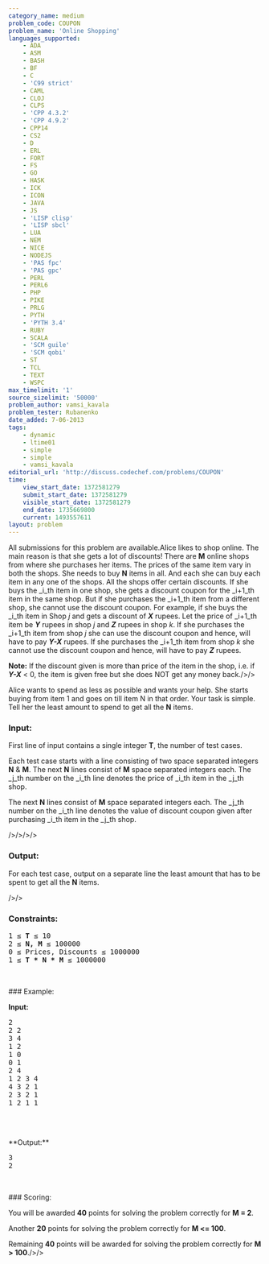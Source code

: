 ```yaml
---
category_name: medium
problem_code: COUPON
problem_name: 'Online Shopping'
languages_supported:
    - ADA
    - ASM
    - BASH
    - BF
    - C
    - 'C99 strict'
    - CAML
    - CLOJ
    - CLPS
    - 'CPP 4.3.2'
    - 'CPP 4.9.2'
    - CPP14
    - CS2
    - D
    - ERL
    - FORT
    - FS
    - GO
    - HASK
    - ICK
    - ICON
    - JAVA
    - JS
    - 'LISP clisp'
    - 'LISP sbcl'
    - LUA
    - NEM
    - NICE
    - NODEJS
    - 'PAS fpc'
    - 'PAS gpc'
    - PERL
    - PERL6
    - PHP
    - PIKE
    - PRLG
    - PYTH
    - 'PYTH 3.4'
    - RUBY
    - SCALA
    - 'SCM guile'
    - 'SCM qobi'
    - ST
    - TCL
    - TEXT
    - WSPC
max_timelimit: '1'
source_sizelimit: '50000'
problem_author: vamsi_kavala
problem_tester: Rubanenko
date_added: 7-06-2013
tags:
    - dynamic
    - ltime01
    - simple
    - simple
    - vamsi_kavala
editorial_url: 'http://discuss.codechef.com/problems/COUPON'
time:
    view_start_date: 1372581279
    submit_start_date: 1372581279
    visible_start_date: 1372581279
    end_date: 1735669800
    current: 1493557611
layout: problem
---
```

All submissions for this problem are available.Alice likes to shop online. The main reason is that she gets a lot of discounts! There are **M** online shops from where she purchases her items. The prices of the same item vary in both the shops. She needs to buy **N** items in all. And each she can buy each item in any one of the shops. All the shops offer certain discounts. If she buys the _i_th item in one shop, she gets a discount coupon for the _i+1_th item in the same shop. But if she purchases the _i+1_th item from a different shop, she cannot use the discount coupon.
 For example, if she buys the _i_th item in Shop _j_ and gets a discount of _**X**_ rupees. Let the price of _i+1_th item be _**Y**_ rupees in shop _j_ and _**Z**_ rupees in shop _k_. If she purchases the _i+1_th item from shop _j_ she can use the discount coupon and hence, will have to pay _**Y-X**_ rupees. If she purchases the _i+1_th item from shop _k_ she cannot use the discount coupon and hence, will have to pay _**Z**_ rupees.

**Note:** If the discount given is more than price of the item in the shop, i.e. if _**Y-X**_ < 0, the item is given free but she does NOT get any money back./>/>

Alice wants to spend as less as possible and wants your help. She starts buying from item 1 and goes on till item N in that order. Your task is simple. Tell her the least amount to spend to get all the **N** items.

### Input:

First line of input contains a single integer **T**, the number of test cases.

Each test case starts with a line consisting of two space separated integers **N** & **M**.
The next **N** lines consist of **M** space separated integers each. The _j_th number on the _i_th line denotes the price of _i_th item in the _j_th shop.

The next **N** lines consist of **M** space separated integers each. The _j_th number on the _i_th line denotes the value of discount coupon given after purchasing _i_th item in the _j_th shop.

/>/>/>/>

### Output:

For each test case, output on a separate line the least amount that has to be spent to get all the **N** items.

/>/>

### Constraints:

<pre>
1 ≤ <b>T</b> ≤ 10
2 ≤ <b>N, M</b> ≤ 100000
0 ≤ Prices, Discounts ≤ 1000000
1 ≤ <b>T * N * M</b> ≤ 1000000


</pre>### Example:
**Input:**

<pre>
2
2 2
3 4
1 2
1 0
0 1
2 4
1 2 3 4
4 3 2 1
2 3 2 1
1 2 1 1



</pre>**Output:**
<pre>
3
2


</pre>### Scoring:
You will be awarded **40** points for solving the problem correctly for **M = 2**.

Another **20** points for solving the problem correctly for **M <= 100**.

Remaining **40** points will be awarded for solving the problem correctly for **M > 100**./>/>
